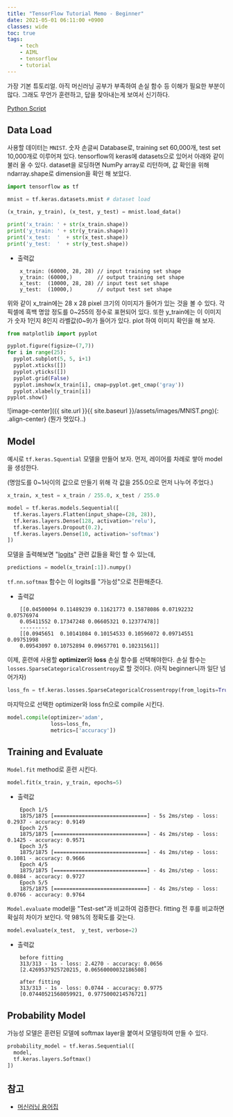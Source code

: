 ```yaml
---
title: "TensorFlow Tutorial Memo - Beginner"
date: 2021-05-01 06:11:00 +0900
classes: wide
toc: true
tags:
    - tech
    - AIML
    - tensorflow
    - tutorial
---
```


가장 기본 튜토리얼. 아직 머신러닝 공부가 부족하여 손실 함수 등 이해가 필요한 부분이 많다. 그래도 무언가 훈련하고, 답을 찾아내는게 보여서 신기하다.

[Python Script](https://github.com/lazyduo/tensorflow-tutorial/blob/master/scripts/tf_tutorial.py)

## Data Load

사용할 데이터는 `MNIST`. 숫자 손글씨 Database로, training set 60,000개, test set 10,000개로 이루어져 있다. tensorflow의 keras에 datasets으로 있어서 아래와 같이 불러 올 수 있다. dataset을 로딩하면 NumPy array로 리턴하며, 값 확인을 위해 ndarray.shape로 dimension을 확인 해 보았다.

```python
import tensorflow as tf

mnist = tf.keras.datasets.mnist # dataset load

(x_train, y_train), (x_test, y_test) = mnist.load_data()

print('x_train: ' + str(x_train.shape)) 
print('y_train: ' + str(y_train.shape)) 
print('x_test:  '  + str(x_test.shape)) 
print('y_test:  '  + str(y_test.shape)) 
```

- 출력값

```console
    x_train: (60000, 28, 28) // input training set shape
    y_train: (60000,)        // output training set shape
    x_test:  (10000, 28, 28) // input test set shape
    y_test:  (10000,)        // output test set shape
```

위와 같이 x_train에는 28 x 28 pixel 크기의 이미지가 들어가 있는 것을 볼 수 있다. 각 픽셀에 흑백 명암 정도를 0~255의 정수로 표현되어 있다. 또한 y_train에는 이 이미지가 숫자 1인지 8인지 라벨값(0~9)가 들어가 있다. plot 하여 이미지 확인을 해 보자.

```python
from matplotlib import pyplot

pyplot.figure(figsize=(7,7))
for i in range(25):
  pyplot.subplot(5, 5, i+1)
  pyplot.xticks([])
  pyplot.yticks([])
  pyplot.grid(False)
  pyplot.imshow(x_train[i], cmap=pyplot.get_cmap('gray'))
  pyplot.xlabel(y_train[i])
pyplot.show()
```

![image-center]({{ site.url }}{{ site.baseurl }}/assets/images/MNIST.png){: .align-center}
(뭔가 멋있다..)


## Model

예시로 `tf.keras.Squential` 모델을 만들어 보자. 먼저, 레이어를 차례로 쌓아 model을 생성한다.

(명암도를 0~1사이의 값으로 만들기 위해 각 값을 255.0으로 먼저 나누어 주었다.)

```python
x_train, x_test = x_train / 255.0, x_test / 255.0

model = tf.keras.models.Sequential([
  tf.keras.layers.Flatten(input_shape=(28, 28)),
  tf.keras.layers.Dense(128, activation='relu'),
  tf.keras.layers.Dropout(0.2),
  tf.keras.layers.Dense(10, activation='softmax')
])
```

모델을 출력해보면 "[logits](https://developers.google.com/machine-learning/glossary#logits)" 관련 값들을 확인 할 수 있는데,

```python
predictions = model(x_train[:1]).numpy()
```

`tf.nn.softmax` 함수는 이 logits를 "가능성"으로 전환해준다. 

- 출력값

```console
    [[0.04500094 0.11489239 0.11621773 0.15878086 0.07192232 0.07576974
    0.05411552 0.17347248 0.06605321 0.12377478]]
    ---------
    [[0.0945651  0.10141084 0.10154533 0.10596072 0.09714551 0.09751998
    0.09543097 0.10752894 0.09657701 0.10231561]]
```

이제, 훈련에 사용할 **optimizer**와 **loss** 손실 함수를 선택해야한다. 손실 함수는 `losses.SparseCategoricalCrossentropy`로 할 것이다. (아직 beginner니까 일단 넘어가자)

```python
loss_fn = tf.keras.losses.SparseCategoricalCrossentropy(from_logits=True)
```

마지막으로 선택한 optimizer와 loss fn으로 compile 시킨다.

```python
model.compile(optimizer='adam',
              loss=loss_fn,
              metrics=['accuracy'])
```

## Training and Evaluate

`Model.fit` method로 훈련 시킨다.

```python
model.fit(x_train, y_train, epochs=5)
```

- 출력값

```console
    Epoch 1/5
    1875/1875 [==============================] - 5s 2ms/step - loss: 0.2937 - accuracy: 0.9149
    Epoch 2/5
    1875/1875 [==============================] - 4s 2ms/step - loss: 0.1425 - accuracy: 0.9571
    Epoch 3/5
    1875/1875 [==============================] - 4s 2ms/step - loss: 0.1081 - accuracy: 0.9666
    Epoch 4/5
    1875/1875 [==============================] - 4s 2ms/step - loss: 0.0884 - accuracy: 0.9727
    Epoch 5/5
    1875/1875 [==============================] - 4s 2ms/step - loss: 0.0766 - accuracy: 0.9764    
```

`Model.evaluate` model을 "Test-set"과 비교하여 검증한다. fitting 전 후를 비교하면 확실히 차이가 보인다. 약 98%의 정확도를 갖는다.

```python
model.evaluate(x_test,  y_test, verbose=2)
```

- 출력값

```console
    before fitting
    313/313 - 1s - loss: 2.4270 - accuracy: 0.0656
    [2.4269537925720215, 0.06560000032186508]

    after fitting
    313/313 - 1s - loss: 0.0744 - accuracy: 0.9775
    [0.07440521568059921, 0.9775000214576721]
```

## Probability Model

가능성 모델은 훈련된 모델에 softmax layer을 붙여서 모델링하여 만들 수 있다.

```python
probability_model = tf.keras.Sequential([
  model,
  tf.keras.layers.Softmax()
])
```

## 참고
- [머신러닝 용어집](https://developers.google.com/machine-learning/glossary)